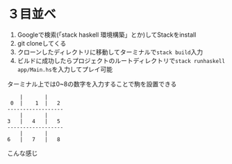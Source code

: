 # ３目並べ


1. Googleで検索(「stack haskell 環境構築」とか)してStackをinstall
3. git cloneしてくる
4. クローンしたディレクトリに移動してターミナルで`stack build`入力
6. ビルドに成功したらプロジェクトのルートディレクトリで`stack runhaskell app/Main.hs`を入力してプレイ可能

ターミナル上では0~8の数字を入力することで駒を設置できる
```
    |       |
 0  |    1  |   2
------------------
    |       |
3   |   4   |   5
------------------
    |       |
6   |   7   |   8
```
こんな感じ

